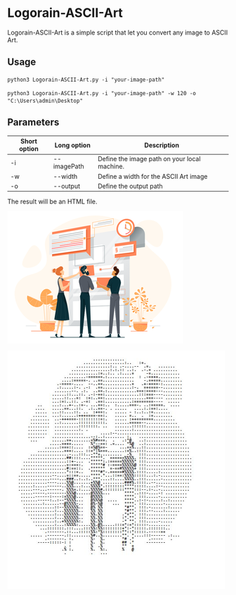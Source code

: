 # Logorain-ASCII-Art

Logorain-ASCII-Art is a simple script that let you convert any image to ASCII Art.

## Usage

`python3 Logorain-ASCII-Art.py -i "your-image-path" `

`python3 Logorain-ASCII-Art.py -i "your-image-path" -w 120 -o "C:\Users\admin\Desktop" `

## Parameters
| Short option  | Long option   | Description                                 |
| ------------- |---------------|---------------------------------------------|
| -i            | --imagePath   |Define the image path on your local machine. |
| -w            | --width       |Define a width for the ASCII Art image       |
| -o            | --output      |Define the output path                       |

The result will be an HTML file.


![Illustration Image](/Screenshots/illustration.png?raw=true "Original Image")

![ASCII Art](/Screenshots/screenshot.JPG?raw=true "ASCII Art Image")

